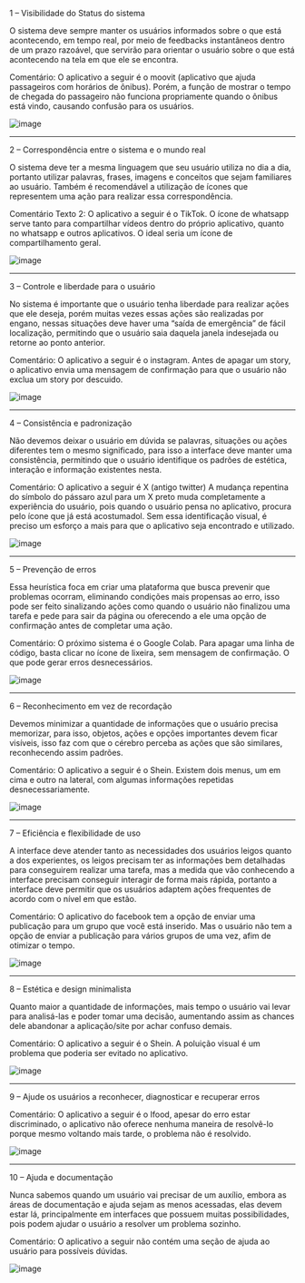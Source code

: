 1 – Visibilidade do Status do sistema

O sistema deve sempre manter os usuários informados sobre o que está acontecendo, em tempo real, por meio de feedbacks instantâneos dentro de um prazo razoável, que servirão para orientar o usuário sobre o que está acontecendo na tela em que ele se encontra.

Comentário: O aplicativo a seguir é o moovit (aplicativo que ajuda passageiros com horários de ônibus). Porém, a função de mostrar o tempo de chegada do passageiro não funciona propriamente quando o ônibus está vindo, causando confusão para os usuários.

![image](https://github.com/AmendoaM/Bertoti/assets/111988963/eea05afd-bab3-4251-819f-a1fbf1744077)


--------------------------------------------------------------------------------------------------------------------------------------------------------------------

 2 – Correspondência entre o sistema e o mundo real
 
O sistema deve ter a mesma linguagem que seu usuário utiliza no dia a dia, portanto utilizar palavras, frases, imagens e conceitos que sejam familiares ao usuário. Também é recomendável a utilização de ícones que representem uma ação para realizar essa correspondência.

Comentário Texto 2: O aplicativo a seguir é o TikTok. O ícone de whatsapp serve tanto para compartilhar vídeos dentro do próprio aplicativo, quanto no whatsapp e outros aplicativos. O ideal seria um ícone de compartilhamento geral.

![image](https://github.com/AmendoaM/Bertoti/assets/111988963/c15080ad-7560-465d-83bb-9fbd8d833d17)


--------------------------------------------------------------------------------------------------------------------------------------------------------------------
 
 3 – Controle e liberdade para o usuário
 
No sistema é importante que o usuário tenha liberdade para realizar ações que ele deseja, porém muitas vezes essas ações são realizadas por engano, nessas situações deve haver uma “saída de emergência” de fácil localização, permitindo que o usuário saia daquela janela indesejada ou retorne ao ponto anterior.

Comentário: O aplicativo a seguir é o instagram. Antes de apagar um story, o aplicativo envia uma mensagem de confirmação para que o usuário não exclua um story por descuido.

![image](https://github.com/AmendoaM/Bertoti/assets/111988963/9a6b69a3-62fd-4f6c-8f0f-15b12e8d3f56)


--------------------------------------------------------------------------------------------------------------------------------------------------------------------

4 – Consistência e padronização

Não devemos deixar o usuário em dúvida se palavras, situações ou ações diferentes tem o mesmo significado, para isso a interface deve manter uma consistência, permitindo que o usuário identifique os padrões de estética, interação e informação existentes nesta.

Comentário: O aplicativo a seguir é X (antigo twitter) A mudança repentina do símbolo do pássaro azul para um X preto muda completamente a experiência do usuário, pois quando o usuário pensa no aplicativo, procura pelo ícone que já está acostumadol. Sem essa identificação visual, é preciso um esforço a mais para que o aplicativo seja encontrado e utilizado.

![image](https://github.com/AmendoaM/Bertoti/assets/111988963/23b0b0db-b696-4535-96d9-b4202080cd14)


--------------------------------------------------------------------------------------------------------------------------------------------------------------------

5 – Prevenção de erros

Essa heurística foca em criar uma plataforma que busca prevenir que problemas ocorram, eliminando condições mais propensas ao erro, isso pode ser feito sinalizando ações como quando o usuário não finalizou uma tarefa e pede para sair da página ou oferecendo a ele uma opção de confirmação antes de completar uma ação.

Comentário: O próximo sistema é o Google Colab. Para apagar uma linha de código, basta clicar no ícone de lixeira, sem mensagem de confirmação. O que pode gerar erros desnecessários. 

![image](https://github.com/AmendoaM/Bertoti/assets/111988963/85a4f438-7e2a-4274-b9ca-6425b6531303)


--------------------------------------------------------------------------------------------------------------------------------------------------------------------

6 – Reconhecimento em vez de recordação

Devemos minimizar a quantidade de informações que o usuário precisa memorizar, para isso, objetos, ações e opções importantes devem ficar visíveis, isso faz com que o cérebro perceba as ações que são similares, reconhecendo assim padrões.

Comentário: O aplicativo a seguir é o Shein. Existem dois menus, um em cima e outro na lateral, com algumas informações repetidas desnecessariamente. 

![image](https://github.com/AmendoaM/Bertoti/assets/111988963/e91b9b9b-cda3-4a1e-97f3-133a7d8f3334)


--------------------------------------------------------------------------------------------------------------------------------------------------------------------

7 – Eficiência e flexibilidade de uso

A interface deve atender tanto as necessidades dos usuários leigos quanto a dos experientes, os leigos precisam ter as informações bem detalhadas para conseguirem realizar uma tarefa, mas a medida que vão conhecendo a interface precisam conseguir interagir de forma mais rápida, portanto a interface deve permitir que os usuários adaptem ações frequentes de acordo com o nível em que estão.

Comentário: O aplicativo do facebook tem a opção de enviar uma publicação para um grupo que você está inserido. Mas o usuário não tem a opção de enviar a publicação para vários grupos de uma vez, afim de otimizar o tempo.

![image](https://github.com/AmendoaM/Bertoti/assets/111988963/9987fee0-0a7c-44f1-855c-15c4dcdf4952)


--------------------------------------------------------------------------------------------------------------------------------------------------------------------

8 – Estética e design minimalista

Quanto maior a quantidade de informações, mais tempo o usuário vai levar para analisá-las e poder tomar uma decisão, aumentando assim as chances dele abandonar a aplicação/site por achar confuso demais.

Comentário: O aplicativo a seguir é o Shein. A poluição visual é um problema que poderia ser evitado no aplicativo.

![image](https://github.com/AmendoaM/Bertoti/assets/111988963/db3d790d-9a92-4f84-91eb-1dce3b1fb0cf)


--------------------------------------------------------------------------------------------------------------------------------------------------------------------

9 – Ajude os usuários a reconhecer, diagnosticar e recuperar erros

Comentário: O aplicativo a seguir é o Ifood, apesar do erro estar discriminado, o aplicativo não oferece nenhuma maneira de resolvê-lo porque mesmo voltando mais tarde, o problema não é resolvido. 

![image](https://github.com/AmendoaM/Bertoti/assets/111988963/f487560e-dded-4b4c-97e3-c5fc2dd24e66)


--------------------------------------------------------------------------------------------------------------------------------------------------------------------

10 – Ajuda e documentação

Nunca sabemos quando um usuário vai precisar de um auxílio, embora as áreas de documentação e ajuda sejam as menos acessadas, elas devem estar lá, principalmente em interfaces que possuem muitas possibilidades, pois podem ajudar o usuário a resolver um problema sozinho.  

Comentário: O aplicativo a seguir não contém uma seção de ajuda ao usuário para possíveis dúvidas.

![image](https://github.com/AmendoaM/Bertoti/assets/111988963/4d7d60bb-2446-4f29-9634-315b4d5558a3)


